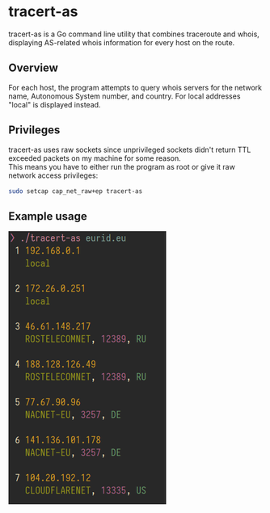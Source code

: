 # tracert-as
tracert-as is a Go command line utility that combines traceroute and whois,
displaying AS-related whois information for every host on the route.

## Overview
For each host, the program attempts to query whois servers for the network name,
Autonomous System number, and country. For local addresses "local" is displayed instead.

## Privileges
tracert-as uses raw sockets since unprivileged sockets didn't return TTL exceeded packets
on my machine for some reason.  
This means you have to either run the program as root or give it raw network access privileges:
```sh
sudo setcap cap_net_raw+ep tracert-as
```

## Example usage
![Screenshot of the program's output](https://raw.githubusercontent.com/finkrer/tracert-as/master/examples/output.png)
